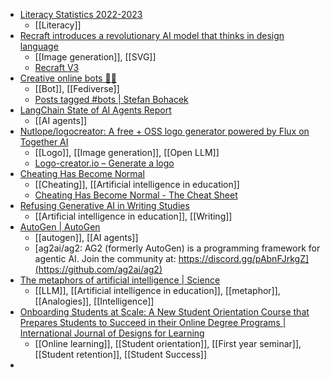 - [Literacy Statistics 2022-2023](https://www.thenationalliteracyinstitute.com/post/literacy-statistics-2022-2023)
	- [[Literacy]]
- [Recraft introduces a revolutionary AI model that thinks in design language](https://www.recraft.ai/blog/recraft-introduces-a-revolutionary-ai-model-that-thinks-in-design-language)
	- [[Image generation]], [[SVG]]
	- [Recraft V3](https://simonwillison.net/2024/Nov/15/recraft-v3/)
- [Creative online bots 🤖🎨](https://stefans-creative-bots.glitch.me/)
	- [[Bot]], [[Fediverse]]
	- [Posts tagged #bots | Stefan Bohacek](https://stefanbohacek.com/tag/bots/)
- [LangChain State of AI Agents Report](https://www.langchain.com/stateofaiagents)
	- [[AI agents]]
- [Nutlope/logocreator: A free + OSS logo generator powered by Flux on Together AI](https://github.com/Nutlope/logocreator)
	- [[Logo]], [[Image generation]], [[Open LLM]]
	- [Logo-creator.io – Generate a logo](https://www.logo-creator.io/)
- [Cheating Has Become Normal](https://www.chronicle.com/article/cheating-has-become-normal?trk=feed_main-feed-card_feed-article-content)
	- [[Cheating]], [[Artificial intelligence in education]]
	- [Cheating Has Become Normal - The Cheat Sheet](https://thecheatsheet.substack.com/p/cheating-has-become-normal)
- [Refusing Generative AI in Writing Studies](https://refusinggenai.wordpress.com/)
	- [[Artificial intelligence in education]], [[Writing]]
- [AutoGen | AutoGen](https://ag2ai.github.io/ag2/)
	- [[autogen]], [[AI agents]]
	- [ag2ai/ag2: AG2 (formerly AutoGen) is a programming framework for agentic AI. Join the community at: https://discord.gg/pAbnFJrkgZ](https://github.com/ag2ai/ag2)
- [The metaphors of artificial intelligence | Science](https://www.science.org/doi/full/10.1126/science.adt6140?af=R)
	- [[LLM]], [[Artificial intelligence in education]], [[metaphor]], [[Analogies]], [[Intelligence]]
- [Onboarding Students at Scale: A New Student Orientation Course that Prepares Students to Succeed in their Online Degree Programs | International Journal of Designs for Learning](https://scholarworks.iu.edu/journals/index.php/ijdl/article/view/35590)
	- [[Online learning]], [[Student orientation]], [[First year seminar]], [[Student retention]], [[Student Success]]
-